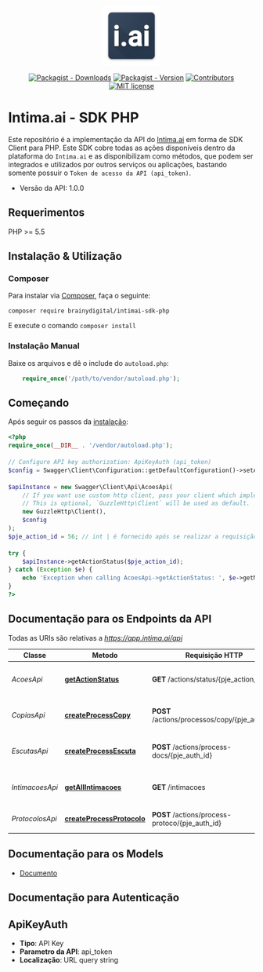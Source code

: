 <br />
<div align="center">
  <a href="#">
    <img src="docs/images/logo.png" alt="Logo" width="120" height="120">
  </a>
  
  [![Packagist - Downloads](https://img.shields.io/packagist/dt/brainydigital/intimai-sdk-php.svg?style=flat&color=97ca00)](https://packagist.org/packages/brainydigital/intimai-sdk-php "View this project on packagist")
  [![Packagist - Version](https://img.shields.io/packagist/v/brainydigital/intimai-sdk-php.svg?style=flat&color=blue)](https://packagist.org/packages/brainydigital/intimai-sdk-php "View this project on packagist")
  [![Contributors](https://img.shields.io/badge/contributors-1-yellow.svg)](https://github.com/brainydigital/intimai-sdk-php/graphs/contributors)
  [![MIT license](https://img.shields.io/badge/license-MIT-brightgreen.svg)](https://opensource.org/licenses/MIT)
</div>

# Intima.ai - SDK PHP

Este repositório é a implementação da API do [Intima.ai](https://app.intima.ai) em forma de SDK Client para PHP. Este SDK cobre todas as ações disponíveis dentro da plataforma do `Intima.ai` e as disponibilizam como métodos, que podem ser integrados e utilizados por outros serviços ou aplicações, bastando somente possuir o `Token de acesso da API (api_token)`.

- Versão da API: 1.0.0

## Requerimentos

PHP >= 5.5

## Instalação & Utilização
### Composer

Para instalar via [Composer](http://getcomposer.org/), faça o seguinte:

```
composer require brainydigital/intimai-sdk-php
```

E execute o comando `composer install`

### Instalação Manual

Baixe os arquivos e dê o include do `autoload.php`:

```php
    require_once('/path/to/vendor/autoload.php');
```

## Começando

Após seguir os passos da [instalação](#installation--usage):

```php
<?php
require_once(__DIR__ . '/vendor/autoload.php');

// Configure API key authorization: ApiKeyAuth (api_token)
$config = Swagger\Client\Configuration::getDefaultConfiguration()->setApiKey('api_token', 'YOUR_API_KEY');

$apiInstance = new Swagger\Client\Api\AcoesApi(
    // If you want use custom http client, pass your client which implements `GuzzleHttp\ClientInterface`.
    // This is optional, `GuzzleHttp\Client` will be used as default.
    new GuzzleHttp\Client(),
    $config
);
$pje_action_id = 56; // int | é fornecido após se realizar a requisição de qualquer ação para o Intima.ai

try {
    $apiInstance->getActionStatus($pje_action_id);
} catch (Exception $e) {
    echo 'Exception when calling AcoesApi->getActionStatus: ', $e->getMessage(), PHP_EOL;
}
?>
```

## Documentação para os Endpoints da API

Todas as URIs são relativas a *https://app.intima.ai/api*

Classe | Metodo | Requisição HTTP | Descrição
------------ | ------------- | ------------- | -------------
*AcoesApi* | [**getActionStatus**](docs/Api/AcoesApi.md#getactionstatus) | **GET** /actions/status/{pje_action_id} | Checa o resultado de uma ação
*CopiasApi* | [**createProcessCopy**](docs/Api/CopiasApi.md#createprocesscopy) | **POST** /actions/processos/copy/{pje_auth_id} | Realiza uma nova cópia processual
*EscutasApi* | [**createProcessEscuta**](docs/Api/EscutasApi.md#createprocessescuta) | **POST** /actions/process-docs/{pje_auth_id} | Realiza uma nova escuta processual
*IntimacoesApi* | [**getAllIntimacoes**](docs/Api/IntimacoesApi.md#getallintimacoes) | **GET** /intimacoes | Visualiza todas as intimações capturadas
*ProtocolosApi* | [**createProcessProtocolo**](docs/Api/ProtocolosApi.md#createprocessprotocolo) | **POST** /actions/process-protoco/{pje_auth_id} | Realiza um novo protocolo

## Documentação para os Models

 - [Documento](docs/Model/Documento.md)

## Documentação para Autenticação


## ApiKeyAuth

- **Tipo**: API Key
- **Parametro da API**: api_token
- **Localização**: URL query string
